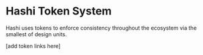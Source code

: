 # Hashi Token System
Hashi uses tokens to enforce consistency throughout the ecosystem via the smallest of design units.

[add token links here]